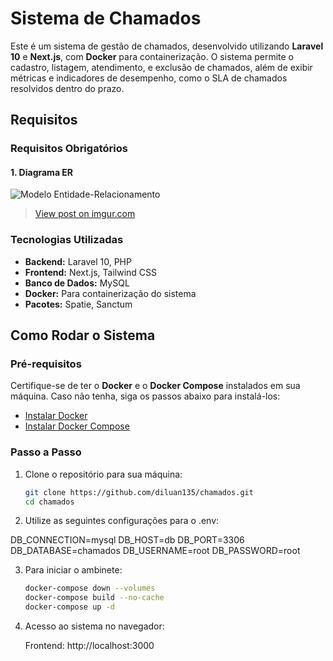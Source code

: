 # Sistema de Chamados

Este é um sistema de gestão de chamados, desenvolvido utilizando **Laravel 10** e **Next.js**, com **Docker** para containerização. O sistema permite o cadastro, listagem, atendimento, e exclusão de chamados, além de exibir métricas e indicadores de desempenho, como o SLA de chamados resolvidos dentro do prazo.

## Requisitos

### Requisitos Obrigatórios

#### 1. Diagrama ER

![Modelo Entidade-Relacionamento](https://imgur.com/0NkDrJd)
<blockquote class="imgur-embed-pub" lang="en" data-id="0NkDrJd"><a href="https://imgur.com/0NkDrJd">View post on imgur.com</a></blockquote><script async src="//s.imgur.com/min/embed.js" charset="utf-8"></script>

### Tecnologias Utilizadas

- **Backend:** Laravel 10, PHP
- **Frontend:** Next.js, Tailwind CSS
- **Banco de Dados:** MySQL
- **Docker:** Para containerização do sistema
- **Pacotes:** Spatie, Sanctum

## Como Rodar o Sistema

### Pré-requisitos

Certifique-se de ter o **Docker** e o **Docker Compose** instalados em sua máquina. Caso não tenha, siga os passos abaixo para instalá-los:

- [Instalar Docker](https://docs.docker.com/get-docker/)
- [Instalar Docker Compose](https://docs.docker.com/compose/install/)

### Passo a Passo

1. Clone o repositório para sua máquina:
   ```bash
   git clone https://github.com/diluan135/chamados.git
   cd chamados

2. Utilize as seguintes configurações para o .env:

DB_CONNECTION=mysql
DB_HOST=db
DB_PORT=3306
DB_DATABASE=chamados
DB_USERNAME=root
DB_PASSWORD=root

3. Para iniciar o ambinete:

   ```bash
   docker-compose down --volumes
   docker-compose build --no-cache
   docker-compose up -d

4. Acesso ao sistema no navegador:

    Frontend: http://localhost:3000
